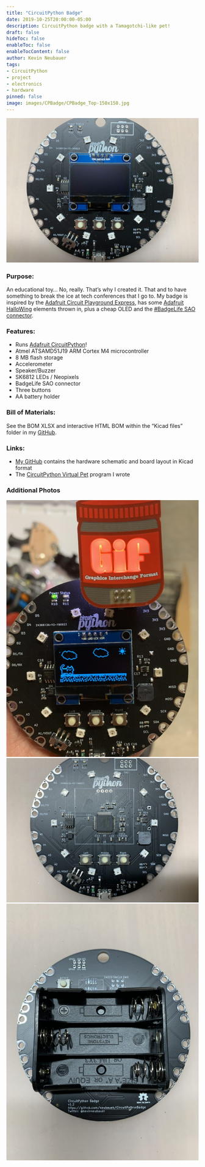 ```yaml
---
title: "CircuitPython Badge"
date: 2019-10-25T20:00:00-05:00
description: CircuitPython badge with a Tamagotchi-like pet!
draft: false
hideToc: false
enableToc: false
enableTocContent: false
author: Kevin Neubauer
tags:
- CircuitPython
- project
- electronics
- hardware
pinned: false
image: images/CPBadge/CPBadge_Top-150x150.jpg
---
```

![CircuitPython Badge Top View](/images/CPBadge/CPBadge_Top.jpg)

### Purpose:
An educational toy… No, really. That’s why I created it. That and to have something to break the ice at tech conferences that I go to. My badge is inspired by the [Adafruit Circuit Playground Express](https://www.adafruit.com/product/3333), has some [Adafruit HalloWing](https://www.adafruit.com/product/3900) elements thrown in, plus a cheap OLED and the [#BadgeLife SAO connector](https://hackaday.com/2019/03/20/introducing-the-shitty-add-on-v1-69bis-standard/).

### Features:
 * Runs [Adafruit CircuitPython](https://circuitpython.org/)!
 * Atmel ATSAMD51J19 ARM Cortex M4 microcontroller
 * 8 MB flash storage
 * Accelerometer
 * Speaker/Buzzer
 * SK6812 LEDs / Neopixels
 * BadgeLife SAO connector
 * Three buttons
 * AA battery holder

### Bill of Materials:
See the BOM XLSX and interactive HTML BOM within the “Kicad files” folder in my [GitHub](https://github.com/neubauek/CircuitPythonBadge).

### Links:
 * [My GitHub](https://github.com/neubauek/CircuitPythonBadge) contains the hardware schematic and board layout in Kicad format
 * The [CircuitPython Virtual Pet](/projects/circuitpython-virtual-pet/) program I wrote

### Additional Photos
![CircuitPython Badge with SAO](/images/CPBadge/CPBadge_GIF.jpg)
![CircuitPython Badge Screen Removed](/images/CPBadge/CPBadge_NoScreen.jpg)
![CircuitPython Badge Back View](/images/CPBadge/CPBadge_Back.jpg)